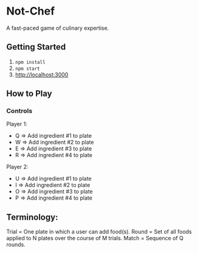 # Not-Chef

A fast-paced game of culinary expertise.

## Getting Started

1. `npm install`
1. `npm start`
1. [http://localhost:3000](http://localhost:3000)

## How to Play

### Controls

Player 1:
- Q => Add ingredient #1 to plate
- W => Add ingredient #2 to plate
- E => Add ingredient #3 to plate
- R => Add ingredient #4 to plate

Player 2:
- U => Add ingredient #1 to plate
- I => Add ingredient #2 to plate
- O => Add ingredient #3 to plate
- P => Add ingredient #4 to plate

## Terminology:

Trial = One plate in which a user can add food(s).
Round = Set of all foods applied to N plates over the course of M trials.
Match = Sequence of Q rounds.